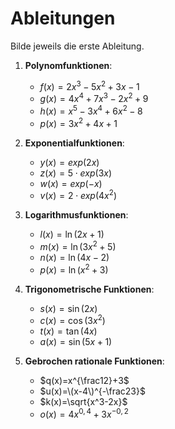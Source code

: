 # Ableitungen  
Bilde jeweils die erste Ableitung.

1. **Polynomfunktionen**:
   - $f(x) = 2x^3 - 5x^2 + 3x - 1$
   - $g(x) = 4x^4 + 7x^3 - 2x^2 + 9$
   - $h(x) = x^5 - 3x^4 + 6x^2 - 8$
   - $p(x) = 3x^2 + 4x + 1$

2. **Exponentialfunktionen**:
   - $y(x) = exp(2x)$
   - $z(x) = 5\cdot exp(3x)$
   - $w(x) = exp(-x)$
   - $v(x) = 2\cdot exp(4x^2)$

3. **Logarithmusfunktionen**:
   - $l(x) = \ln(2x + 1)$
   - $m(x) = \ln(3x^2 + 5)$
   - $n(x) = \ln(4x - 2)$
   - $p(x) = \ln(x^2 + 3)$

4. **Trigonometrische Funktionen**:
   - $s(x) = \sin(2x)$
   - $c(x) = \cos(3x^2)$
   - $t(x) = \tan(4x)$
   - $a(x) = \sin(5x+1)$
  
5. **Gebrochen rationale Funktionen**:
   - $q(x)=x^{\frac12}+3$
   - $u(x)=\(x-4\)^{-\frac23}$
   - $k(x)=\sqrt{x^3-2x}$
   - $o(x)=4x^{0,4}+3x^{-0,2}$
